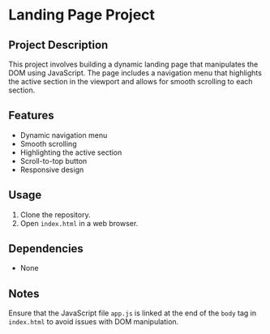 # Landing Page Project

## Project Description
This project involves building a dynamic landing page that manipulates the DOM using JavaScript. The page includes a navigation menu that highlights the active section in the viewport and allows for smooth scrolling to each section.

## Features
- Dynamic navigation menu
- Smooth scrolling
- Highlighting the active section
- Scroll-to-top button
- Responsive design

## Usage
1. Clone the repository.
2. Open `index.html` in a web browser.

## Dependencies
- None

## Notes
Ensure that the JavaScript file `app.js` is linked at the end of the `body` tag in `index.html` to avoid issues with DOM manipulation.
